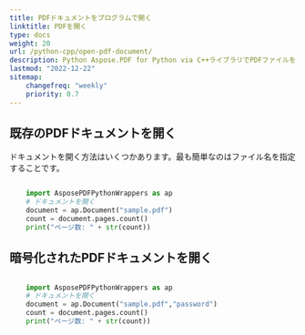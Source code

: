 ```yaml
---
title: PDFドキュメントをプログラムで開く
linktitle: PDFを開く
type: docs
weight: 20
url: /python-cpp/open-pdf-document/
description: Python Aspose.PDF for Python via C++ライブラリでPDFファイルを開く方法を学びます。既存のPDF、ストリームからのドキュメント、および暗号化されたPDFドキュメントを開くことができます。
lastmod: "2022-12-22"
sitemap:
    changefreq: "weekly"
    priority: 0.7
---
```


## 既存のPDFドキュメントを開く

ドキュメントを開く方法はいくつかあります。最も簡単なのはファイル名を指定することです。

```python

    import AsposePDFPythonWrappers as ap
    # ドキュメントを開く
    document = ap.Document("sample.pdf")
    count = document.pages.count()
    print("ページ数: " + str(count))
```

## 暗号化されたPDFドキュメントを開く

```python

    import AsposePDFPythonWrappers as ap
    # ドキュメントを開く
    document = ap.Document("sample.pdf","password")
    count = document.pages.count()
    print("ページ数: " + str(count))
```